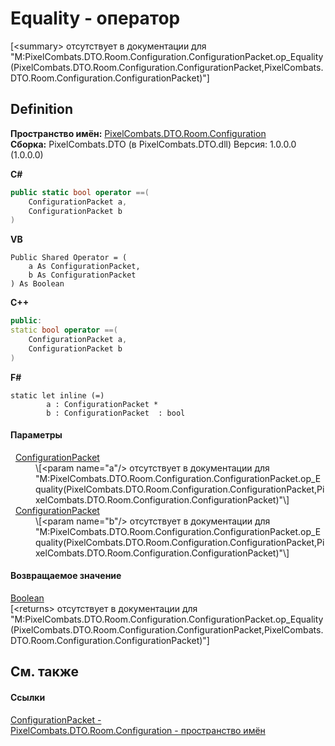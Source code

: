 # Equality - оператор


\[&lt;summary&gt; отсутствует в документации для "M:PixelCombats.DTO.Room.Configuration.ConfigurationPacket.op_Equality(PixelCombats.DTO.Room.Configuration.ConfigurationPacket,PixelCombats.DTO.Room.Configuration.ConfigurationPacket)"\]



## Definition
**Пространство имён:** <a href="59a06abb-9c8d-ba4f-76c9-481d9ea8c911">PixelCombats.DTO.Room.Configuration</a>  
**Сборка:** PixelCombats.DTO (в PixelCombats.DTO.dll) Версия: 1.0.0.0 (1.0.0.0)

**C#**
``` C#
public static bool operator ==(
	ConfigurationPacket a,
	ConfigurationPacket b
)
```
**VB**
``` VB
Public Shared Operator = ( 
	a As ConfigurationPacket,
	b As ConfigurationPacket
) As Boolean
```
**C++**
``` C++
public:
static bool operator ==(
	ConfigurationPacket a, 
	ConfigurationPacket b
)
```
**F#**
``` F#
static let inline (=)
        a : ConfigurationPacket * 
        b : ConfigurationPacket  : bool
```



#### Параметры
<dl><dt>  <a href="5c74ef6a-3290-2440-852e-f420f385a975">ConfigurationPacket</a></dt><dd>\[&lt;param name="a"/&gt; отсутствует в документации для "M:PixelCombats.DTO.Room.Configuration.ConfigurationPacket.op_Equality(PixelCombats.DTO.Room.Configuration.ConfigurationPacket,PixelCombats.DTO.Room.Configuration.ConfigurationPacket)"\]</dd><dt>  <a href="5c74ef6a-3290-2440-852e-f420f385a975">ConfigurationPacket</a></dt><dd>\[&lt;param name="b"/&gt; отсутствует в документации для "M:PixelCombats.DTO.Room.Configuration.ConfigurationPacket.op_Equality(PixelCombats.DTO.Room.Configuration.ConfigurationPacket,PixelCombats.DTO.Room.Configuration.ConfigurationPacket)"\]</dd></dl>

#### Возвращаемое значение
<a href="https://learn.microsoft.com/dotnet/api/system.boolean" target="_blank" rel="noopener noreferrer">Boolean</a>  
\[&lt;returns&gt; отсутствует в документации для "M:PixelCombats.DTO.Room.Configuration.ConfigurationPacket.op_Equality(PixelCombats.DTO.Room.Configuration.ConfigurationPacket,PixelCombats.DTO.Room.Configuration.ConfigurationPacket)"\]

## См. также


#### Ссылки
<a href="5c74ef6a-3290-2440-852e-f420f385a975">ConfigurationPacket - </a>  
<a href="59a06abb-9c8d-ba4f-76c9-481d9ea8c911">PixelCombats.DTO.Room.Configuration - пространство имён</a>  
